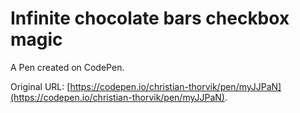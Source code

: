 # Infinite chocolate bars checkbox magic

A Pen created on CodePen.

Original URL: [https://codepen.io/christian-thorvik/pen/myJJPaN](https://codepen.io/christian-thorvik/pen/myJJPaN).

